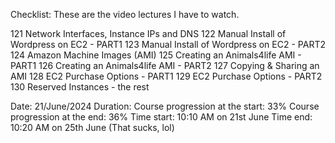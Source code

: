 Checklist: These are the video lectures I have to watch.

121 Network Interfaces, Instance IPs and DNS 
122 Manual Install of Wordpress on EC2 - PART1 
123 Manual Install of Wordpress on EC2 - PART2 
124 Amazon Machine Images (AMI) 
125 Creating an Animals4life AMI - PART1 
126 Creating an Animals4life AMI - PART2 
127 Copying & Sharing an AMI 
128 EC2 Purchase Options - PART1 
129 EC2 Purchase Options - PART2 
130 Reserved Instances - the rest 


Date: 21/June/2024
Duration:
Course progression at the start: 33%
Course progression at the end: 36%
Time start: 10:10 AM on 21st June
Time end: 10:20 AM on 25th June (That sucks, lol)